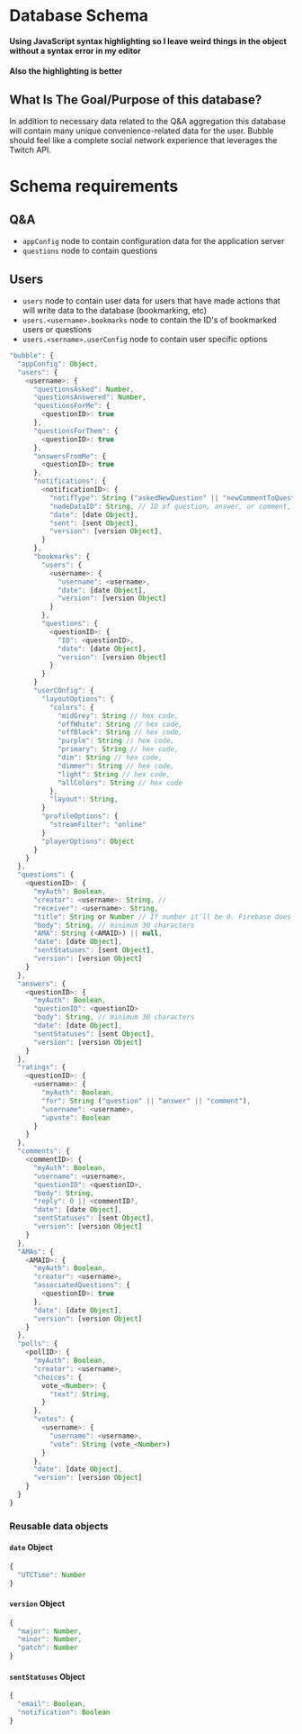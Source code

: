 # Database Schema


#### Using JavaScript syntax highlighting so I leave weird things in the object without a syntax error in my editor
#### Also the highlighting is better

## What Is The Goal/Purpose of this database?
In addition to necessary data related to the Q&A aggregation this database will contain many unique convenience-related data for the user. Bubble should feel like a complete social network experience that leverages the Twitch API.

# Schema requirements
## Q&A
- `appConfig` node to contain configuration data for the application server
- `questions` node to contain questions

## Users
- `users` node to contain user data for users that have made actions that will write data to the database (bookmarking, etc)
- `users.<username>.bookmarks` node to contain the ID's of bookmarked users or questions
- `users.<sername>.userConfig` node to contain user specific options

```js
"bubble": {
  "appConfig": Object,
  "users": {
    <username>: {
      "questionsAsked": Number,
      "questionsAnswered": Number,
      "questionsForMe": {
        <questionID>: true
      },
      "questionsForThem": {
        <questionID>: true
      },
      "answersFromMe": {
        <questionID>: true
      },
      "notifications": {
        <notificationID>: {
          "notifType": String ("askedNewQuestion" || "newCommentToQuestion" || "newCommentToAnswer" || "taggedInAnswer" || "taggedInComment"),
          "nodeDataID": String, // ID of question, answer, or comment, depending on the `notifType`
          "date": [date Object],
          "sent": [sent Object],
          "version": [version Object],
        }
      },
      "bookmarks": {
        "users": {
          <username>: {
            "username": <username>,
            "date": [date Object],
            "version": [version Object]
          }
        },
        "questions": {
          <questionID>: {
            "ID": <questionID>,
            "date": [date Object],
            "version": [version Object]
          }
        }
      }
      "userCOnfig": {
        "layoutOptions": {
          "colors": {
            "midGrey": String // hex code,
            "offWhite": String // hex code,
            "offBlack": String // hex code,
            "purple": String // hex code,
            "primary": String // hex code,
            "dim": String // hex code,
            "dimmer": String // hex code,
            "light": String // hex code,
            "allColors": String // hex code
          },
          "layout": String,
        }
        "profileOptions": {
          "streamFilter": "online"
        }
        "playerOptions": Object
      }
    }
  },
  "questions": {
    <questionID>: {
      "myAuth": Boolean,
      "creator": <username>: String, //
      "receiver": <username>: String,
      "title": String or Number // If number it'll be 0. Firebase does not accept null as a value,
      "body": String, // minimum 30 characters
      "AMA": String (<AMAID>) || null,
      "date": [date Object],
      "sentStatuses": [sent Object],
      "version": [version Object]
    }
  },
  "answers": {
    <questionID>: {
      "myAuth": Boolean,
      "questionID": <questionID>
      "body": String, // minimum 30 characters
      "date": [date Object],
      "sentStatuses": [sent Object],
      "version": [version Object]
    }
  },
  "ratings": {
    <questionID>: {
      <username>: {
        "myAuth": Boolean,
        "for": String ("question" || "answer" || "comment"),
        "username": <username>,
        "upvote": Boolean
      }
    }
  },
  "comments": {
    <commentID>: {
      "myAuth": Boolean,
      "username": <username>,
      "questionID": <questionID>,
      "body": String,
      "reply": 0 || <commentID?,
      "date": [date Object],
      "sentStatuses": [sent Object],
      "version": [version Object]
    }
  },
  "AMAs": {
    <AMAID>: {
      "myAuth": Boolean,
      "creator": <username>,
      "associatedQuestions": {
        <questionID>: true
      },
      "date": [date Object],
      "version": [version Object]
    }
  },
  "polls": {
    <pollID>: {
      "myAuth": Boolean,
      "creator": <username>,
      "choices": {
        vote_<Number>: {
          "text": String,
        }
      },
      "votes": {
        <username>: {
          "username": <username>,
          "vote": String (vote_<Number>)
        }
      },
      "date": [date Object],
      "version": [version Object]
    }
  }
}
```

### Reusable data objects
#### `date` Object

```js
{
  "UTCTime": Number
}
```

#### `version` Object

```js
{
  "major": Number,
  "minor": Number,
  "patch": Number
}
```

#### `sentStatuses` Object

```js
{
  "email": Boolean,
  "notification": Boolean
}
```
